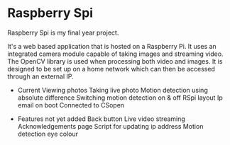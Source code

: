 Raspberry Spi
=============

Raspberry Spi is my final year project.

It's a web based application that is hosted on a Raspberry Pi. It uses an integrated camera module capable of taking images and streaming video. The OpenCV library is used when processing both video and images. It is designed to be set up on a home network which can then be accessed through an external IP. 

- Current
Viewing photos
Taking live photo
Motion detection using absolute difference
Switching motion detection on & off
RSpi layout
Ip email on boot
Connected to CSopen

- Features not yet added
Back button
Live video streaming
Acknowledgements page
Script for updating ip address
Motion detection eye colour

